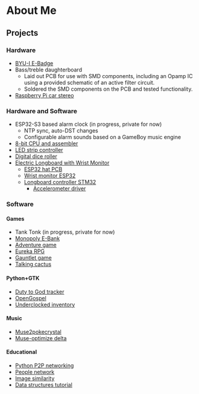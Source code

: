 # About Me

## Projects

### Hardware
* [BYU-I E-Badge](https://github.com/BYU-I-eBadge/e-badge)
* Bass/treble daughterboard
    * Laid out PCB for use with SMD components, including an Opamp IC using a provided schematic of an active filter circuit.
    * Soldered the SMD components on the PCB and tested functionality.
* [Raspberry Pi car stereo](https://www.reddit.com/r/raspberry_pi/comments/be4a8y/car_stereo_made_with_a_raspberry_pi_3b/)

### Hardware and Software
* ESP32-S3 based alarm clock (in progress, private for now)
  * NTP sync, auto-DST changes
  * Configurable alarm sounds based on a GameBoy music engine
* [8-bit CPU and assembler](https://github.com/hyperdriveguy/custom-assembly-hello-world)
* [LED strip controller](https://github.com/Numba-Juan/led-controller)
* [Digital dice roller](https://gist.github.com/hyperdriveguy/de37869528070128e659aaaf388c5ca7)
* [Electric Longboard with Wrist Monitor](https://github.com/eboard-boys)
    * [ESP32 hat PCB](https://github.com/eboard-boys/longmon-hatt)
    * [Wrist monitor ESP32](https://github.com/eboard-boys/e_board_monitor_esp)
    * [Longboard controller STM32](https://github.com/eboard-boys/e-board_module)
        * [Accelerometer driver](https://github.com/eboard-boys/spatial-lib/tree/driver-rewrite)

### Software

#### Games
* Tank Tonk  (in progress, private for now)
* [Monopoly E-Bank](https://github.com/hyperdriveguy/monopoly-bank)
* [Adventure game](https://gist.github.com/hyperdriveguy/142b5d2fa60a83c43c71d5289d04a039)
* [Eureka RPG](https://github.com/hyperdriveguy/eureka-rpg)
* [Gauntlet game](https://github.com/hyperdriveguy/gauntlet-game)
* [Talking cactus](https://github.com/hyperdriveguy/talking-cactus)

#### Python+GTK
* [Duty to God tracker](https://github.com/hyperdriveguy/duty-to-god-gtk)
* [OpenGospel](https://github.com/hyperdriveguy/OpenGospel)
* [Underclocked inventory](https://github.com/hyperdriveguy/underclocked-inventory)

#### Music
* [Muse2pokecrystal](https://github.com/nephitejnf/muse2pokecrystal)
* [Muse-optimize delta](https://github.com/hyperdriveguy/muse-optimize-delta)

#### Educational
* [Python P2P networking](https://github.com/hyperdriveguy/python-p2p)
* [People network](https://github.com/hyperdriveguy/people-network)
* [Image similarity](https://github.com/hyperdriveguy/image-similarity)
* [Data structures tutorial](https://github.com/hyperdriveguy/data-structures-tutorial)
